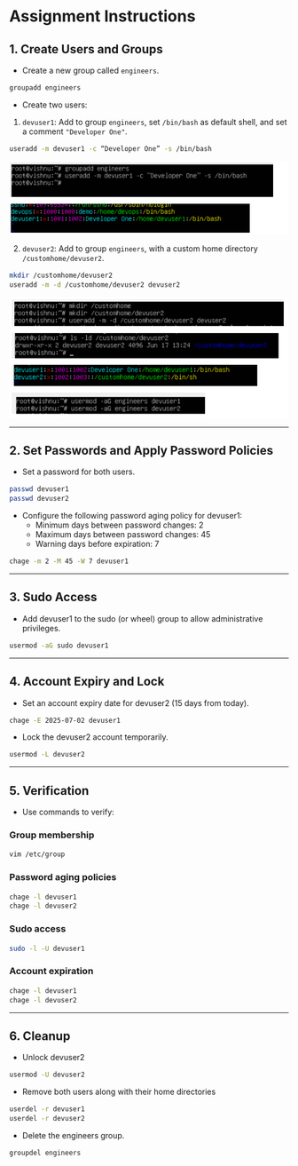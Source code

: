 
# Assignment Instructions

## 1. Create Users and Groups

- Create a new group called `engineers`.
```bash
groupadd engineers
```
- Create two users:
1. `devuser1`: Add to group `engineers`, set `/bin/bash` as default shell, and set a comment `"Developer One"`.
```bash
useradd -m devuser1 -c “Developer One” -s /bin/bash
```
![image alt](image/5.1.png)
 
2. `devuser2`: Add to group `engineers`, with a custom home directory `/customhome/devuser2`.
```bash
mkdir /customhome/devuser2
useradd -m -d /customhome/devuser2 devuser2
```
![image alt](image/5.2.png)

---
## 2. Set Passwords and Apply Password Policies

- Set a password for both users.

```bash
passwd devuser1
passwd devuser2
```

- Configure the following password aging policy for devuser1:
  - Minimum days between password changes: 2
  - Maximum days between password changes: 45
  - Warning days before expiration: 7

```bash
chage -m 2 -M 45 -W 7 devuser1
```

---

## 3. Sudo Access

- Add devuser1 to the sudo (or wheel) group to allow administrative privileges.

```bash
usermod -aG sudo devuser1
```

---

## 4. Account Expiry and Lock

- Set an account expiry date for devuser2 (15 days from today).

```bash
chage -E 2025-07-02 devuser1
```

- Lock the devuser2 account temporarily.

```bash
usermod -L devuser2
```

---

## 5. Verification

- Use commands to verify:

### Group membership
```bash
vim /etc/group
```

### Password aging policies
```bash
chage -l devuser1
chage -l devuser2
```

### Sudo access
```bash
sudo -l -U devuser1
```

### Account expiration
```bash
chage -l devuser1
chage -l devuser2
```

---

## 6. Cleanup

- Unlock devuser2

```bash
usermod -U devuser2
```

- Remove both users along with their home directories

```bash
userdel -r devuser1
userdel -r devuser2
```

- Delete the engineers group.

```bash
groupdel engineers
```
